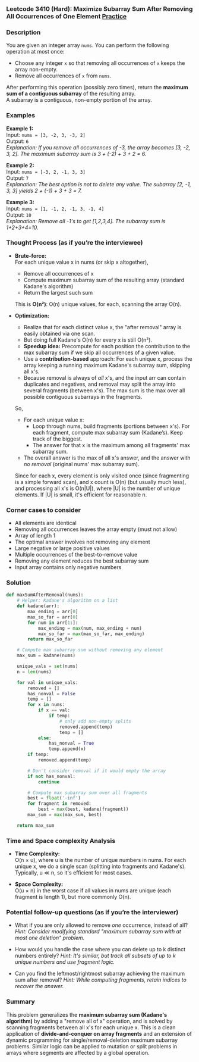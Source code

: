 ### Leetcode 3410 (Hard): Maximize Subarray Sum After Removing All Occurrences of One Element [Practice](https://leetcode.com/problems/maximize-subarray-sum-after-removing-all-occurrences-of-one-element)

### Description  
You are given an integer array `nums`. You can perform the following operation at most once:  
- Choose any integer `x` so that removing all occurrences of `x` keeps the array non-empty.
- Remove all occurrences of `x` from `nums`.

After performing this operation (possibly zero times), return the **maximum sum of a contiguous subarray** of the resulting array.  
A subarray is a contiguous, non-empty portion of the array.

### Examples  

**Example 1:**  
Input: `nums = [3, -2, 3, -3, 2]`  
Output: `6`  
*Explanation: If you remove all occurrences of -3, the array becomes [3, -2, 3, 2]. The maximum subarray sum is 3 + (-2) + 3 + 2 = 6.*

**Example 2:**  
Input: `nums = [-3, 2, -1, 3, 3]`  
Output: `7`  
*Explanation: The best option is not to delete any value. The subarray [2, -1, 3, 3] yields 2 + (-1) + 3 + 3 = 7.*

**Example 3:**  
Input: `nums = [1, -1, 2, -1, 3, -1, 4]`  
Output: `10`  
*Explanation: Remove all -1's to get [1,2,3,4]. The subarray sum is 1+2+3+4=10.*

### Thought Process (as if you’re the interviewee)  
- **Brute-force:**  
  For each unique value x in nums (or skip x altogether),  
  - Remove all occurrences of x  
  - Compute maximum subarray sum of the resulting array (standard Kadane's algorithm)  
  - Return the largest such sum  

  This is **O(n²)**: O(n) unique values, for each, scanning the array O(n).

- **Optimization:**  
  - Realize that for each distinct value x, the "after removal" array is easily obtained via one scan.
  - But doing full Kadane's O(n) for every x is still O(n²).
  - **Speedup idea:** Precompute for each position the contribution to the max subarray sum if we skip all occurrences of a given value.
  - Use a **contribution-based** approach: For each unique x, process the array keeping a running maximum Kadane's subarray sum, skipping all x's.
  - Because removal is always of *all* x's, and the input arr can contain duplicates and negatives, and removal may split the array into several fragments (between x's). The max sum is the max over all possible contiguous subarrays in the fragments.

  So,
  - For each unique value x:
    - Loop through nums, build fragments (portions between x's). For each fragment, compute max subarray sum (Kadane’s). Keep track of the biggest.
    - The answer for that x is the maximum among all fragments' max subarray sum.
  - The overall answer is the max of all x's answer, and the answer with *no removal* (original nums' max subarray sum).

  Since for each x, every element is only visited once (since fragmenting is a simple forward scan), and x count is O(n) (but usually much less), and processing all x's is O(n|U|), where |U| is the number of unique elements. If |U| is small, it's efficient for reasonable n.

### Corner cases to consider  
- All elements are identical  
- Removing all occurrences leaves the array empty (must not allow)
- Array of length 1  
- The optimal answer involves not removing any element  
- Large negative or large positive values  
- Multiple occurrences of the best-to-remove value  
- Removing any element reduces the best subarray sum  
- Input array contains only negative numbers

### Solution

```python
def maxSumAfterRemoval(nums):
    # Helper: Kadane's algorithm on a list
    def kadane(arr):
        max_ending = arr[0]
        max_so_far = arr[0]
        for num in arr[1:]:
            max_ending = max(num, max_ending + num)
            max_so_far = max(max_so_far, max_ending)
        return max_so_far

    # Compute max subarray sum without removing any element
    max_sum = kadane(nums)

    unique_vals = set(nums)
    n = len(nums)

    for val in unique_vals:
        removed = []
        has_nonval = False
        temp = []
        for x in nums:
            if x == val:
                if temp:
                    # only add non-empty splits
                    removed.append(temp)
                    temp = []
            else:
                has_nonval = True
                temp.append(x)
        if temp:
            removed.append(temp)

        # Don't consider removal if it would empty the array
        if not has_nonval:
            continue

        # Compute max subarray sum over all fragments
        best = float('-inf')
        for fragment in removed:
            best = max(best, kadane(fragment))
        max_sum = max(max_sum, best)

    return max_sum
```

### Time and Space complexity Analysis  

- **Time Complexity:**  
  O(n × u), where u is the number of unique numbers in nums. For each unique x, we do a single scan (splitting into fragments and Kadane's). Typically, u ≪ n, so it's efficient for most cases.

- **Space Complexity:**  
  O(u × n) in the worst case if all values in nums are unique (each fragment is length 1), but more commonly O(n).

### Potential follow-up questions (as if you’re the interviewer)  

- What if you are only allowed to remove *one* occurrence, instead of all?
  *Hint: Consider modifying standard "maximum subarray sum with at most one deletion" problem.*

- How would you handle the case where you can delete up to k distinct numbers entirely?
  *Hint: It's similar, but track all subsets of up to k unique numbers and use fragment logic.*

- Can you find the leftmost/rightmost subarray achieving the maximum sum after removal?
  *Hint: While computing fragments, retain indices to recover the answer.*

### Summary
This problem generalizes the **maximum subarray sum (Kadane's algorithm)** by adding a "remove all of x" operation, and is solved by scanning fragments between all x's for each unique x. This is a clean application of **divide-and-conquer on array fragments** and an extension of dynamic programming for single/removal-deletion maximum subarray problems. Similar logic can be applied to mutation or split problems in arrays where segments are affected by a global operation.
